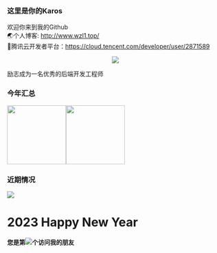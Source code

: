 ### 这里是你的Karos
欢迎你来到我的Github<br>
🌏个人博客: <a href="http://www.wzl1.top/" target="_blank">http://www.wzl1.top/</a><br>
🐧腾讯云开发者平台：<a href="https://cloud.tencent.com/developer/user/2871589" target="_blank">https://cloud.tencent.com/developer/user/2871589</a><br>
<div align="center"> <img src="https://metrics.lecoq.io/karosown?template=classic&config.timezone=Asia%2FShanghai"> </div>

励志成为一名优秀的后端开发工程师
### 今年汇总
<img align="" height="137px" src="https://github-readme-stats.vercel.app/api?username=Karosown&hide_title=true&hide_border=true&show_icons=true&include_all_commits=true&count_private=false&line_height=21&bg_color=0,EC6C6C,FFD479,FFFC79,73FA79&theme=graywhite&locale=cn" /><img align="" height="137px" src="https://github-readme-stats.vercel.app/api/top-langs/?username=Karosown&hide_title=true&hide_border=true&layout=compact&bg_color=0,73FA79,73FDFF,D783FF&theme=graywhite&locale=cn" />

### 近期情况
<div align="left"> <img src="https://github-readme-streak-stats.herokuapp.com/?user=karosown" /> </div>
<h1>2023 Happy New Year</h1>
<div align="left"><b>您是第<img src="https://profile-counter.glitch.me/karosown/count.svg"></img>个访问我的朋友</b></div>
